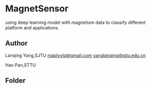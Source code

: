 # MagnetSensor
using deep learning model with magnetism data to classify different platform and applications.

## Author
Lanqing Yang,SJTU maplyylq@gmail.com     yanglanqing@sjtu.edu.cn

Hao Pan,STTU 

## Folder
